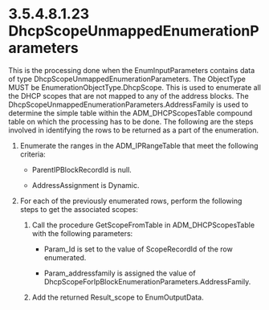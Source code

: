 <html dir="LTR" xmlns:mshelp="http://msdn.microsoft.com/mshelp" xmlns:ddue="http://ddue.schemas.microsoft.com/authoring/2003/5" xmlns:xlink="http://www.w3.org/1999/xlink" xmlns:tool="http://www.microsoft.com/tooltip">
 <body>
 <div id="header">
 <h1 class="heading">3.5.4.8.1.23 DhcpScopeUnmappedEnumerationParameters</h1>
 </div>
 <div id="mainSection">
 <div id="mainBody">
 <div id="allHistory" class="saveHistory"></div>
 <div id="sectionSection0" class="section" name="collapseableSection">
 

<p>This is the processing done when the EnumInputParameters
contains data of type DhcpScopeUnmappedEnumerationParameters. The ObjectType
MUST be EnumerationObjectType.DhcpScope. This is used to enumerate all the DHCP
scopes that are not mapped to any of the address blocks. The
DhcpScopeUnmappedEnumerationParameters.AddressFamily is used to determine the
simple table within the ADM_DHCPScopesTable compound table on which the
processing has to be done. The following are the steps involved in identifying
the rows to be returned as a part of the enumeration.</p>

<ol><li><p><span> </span>Enumerate the
ranges in the ADM_IPRangeTable that meet the following criteria:</p>

<ul><li><p><span><span> </span></span>ParentIPBlockRecordId
is null.</p>

</li><li><p><span><span> </span></span>AddressAssignment
is Dynamic.</p>

</li></ul></li><li><p><span> </span>For each of the
previously enumerated rows, perform the following steps to get the associated
scopes:</p>

<ol><li><p><span> 
</span>Call the procedure GetScopeFromTable in ADM_DHCPScopesTable with the following
parameters:</p>

<ul><li><p><span><span> 
</span></span>Param_Id is set to the value of ScopeRecordId of the row
enumerated.</p>

</li><li><p><span><span> 
</span></span>Param_addressfamily is assigned the value of
DhcpScopeForIpBlockEnumerationParameters.AddressFamily.</p>

</li></ul></li><li><p><span> 
</span>Add the returned Result_scope to EnumOutputData.</p>

</li></ol></li></ol>
 </div>
 </div>
 </div>
 </body>
</html>